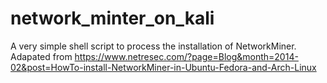 # network_minter_on_kali
A very simple shell script to process the installation of NetworkMiner. Adapated from https://www.netresec.com/?page=Blog&month=2014-02&post=HowTo-install-NetworkMiner-in-Ubuntu-Fedora-and-Arch-Linux
